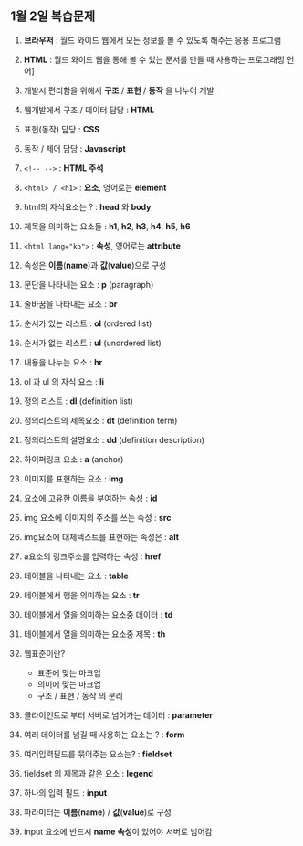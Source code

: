 ## 1월 2일 복습문제
1. **브라우저** : 월드 와이드 웹에서 모든 정보를 볼 수 있도록 해주는 응용 프로그램
2. **HTML** : 월드 와이드 웹을 통해 볼 수 있는 문서를 만들 때 사용하는 프로그래밍 언어]
3. 개발시 편리함을 위해서 **구조** / **표현** / **동작** 을 나누어 개발
4. 웹개발에서 구조 / 데이터 담당 : **HTML**
5. 표현(동작) 담당 : **CSS**
6. 동작 / 제어 담당 : **Javascript**
7. `<!-- -->` : **HTML 주석**
8. `<html> / <h1>` : **요소**, 영어로는 **element**
9. html의 자식요소는 ? : **head** 와 **body**
10. 제목을 의미하는 요소들 : **h1**, **h2**, **h3**, **h4**, **h5**, **h6**
11. `<html lang="ko">` : **속성**, 영어로는 **attribute**
12. 속성은 **이름**(**name**)과 **값**(**value**)으로 구성
13. 문단을 나타내는 요소 : **p** (paragraph)
14. 줄바꿈을 나타내는 요소 : **br**
15. 순서가 있는 리스트 : **ol** (ordered list)
16. 순서가 없는 리스트 : **ul** (unordered list)
17. 내용을 나누는 요소 : **hr**
18. ol 과 ul 의 자식 요소 : **li**
19. 정의 리스트 : **dl** (definition list)
20. 정의리스트의 제목요소 : **dt** (definition term)
21. 정의리스트의 설명요소 : **dd** (definition description)
22. 하이퍼링크 요소 : **a** (anchor)
23. 이미지를 표현하는 요소 : **img**
24. 요소에 고유한 이름을 부여하는 속성 : **id**
25. img 요소에 이미지의 주소를 쓰는 속성 : **src**
26. img요소에 대체텍스트를 표현하는 속성은 : **alt**
27. a요소의 링크주소를 입력하는 속성 : **href**
28. 테이블을 나타내는 요소 : **table**
29. 테이블에서 행을 의미하는 요소 : **tr**
30. 테이블에서 열을 의미하는 요소중 데이터 : **td**
31. 테이블에서 열을 의미하는 요소중 제목 : **th**
32. 웹표준이란?
	- 표준에 맞는 마크업
	- 의미에 맞는 마크업
	- 구조 / 표현 / 동작 의 분리
	
33. 클라이언트로 부터 서버로 넘어가는 데이터 : **parameter**
34. 여러 데이터를 넘길 때 사용하는 요소는 ? : **form**
35. 여러입력필드를 묶어주는 요소는? : **fieldset**
36. fieldset 의 제목과 같은 요소 : **legend**
37. 하나의 입력 필드 : **input**
38. 파라미터는 **이름**(**name**) / **값**(**value**)로 구성
39. input 요소에 반드시 **name 속성**이 있어야 서버로 넘어감
